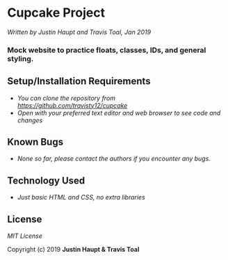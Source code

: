 # Cupcake Project

_Written by Justin Haupt and Travis Toal, Jan 2019_

### Mock website to practice floats, classes, IDs, and general styling.

## Setup/Installation Requirements

* _You can clone the repository from https://github.com/travisty12/cupcake_
* _Open with your preferred text editor and web browser to see code and changes_

## Known Bugs

* _None so far, please contact the authors if you encounter any bugs._

## Technology Used

* _Just basic HTML and CSS, no extra libraries_

## License

*_MIT License_*

Copyright (c) 2019 **Justin Haupt & Travis Toal**
